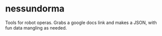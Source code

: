 # nessundorma

Tools for robot operas. Grabs a google docs link and makes a JSON, with fun data mangling as needed.
